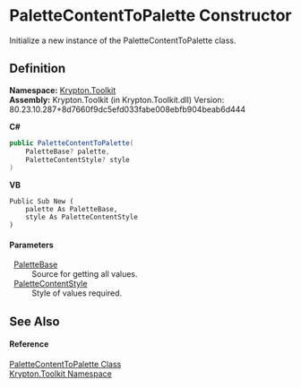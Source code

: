 # PaletteContentToPalette Constructor


Initialize a new instance of the PaletteContentToPalette class.



## Definition
**Namespace:** <a href="79d2eac2-21f4-54ff-7552-b20c33c30600.md">Krypton.Toolkit</a>  
**Assembly:** Krypton.Toolkit (in Krypton.Toolkit.dll) Version: 80.23.10.287+8d7660f9dc5efd033fabe008ebfb904beab6d444

**C#**
``` C#
public PaletteContentToPalette(
	PaletteBase? palette,
	PaletteContentStyle? style
)
```
**VB**
``` VB
Public Sub New ( 
	palette As PaletteBase,
	style As PaletteContentStyle
)
```



#### Parameters
<dl><dt>  <a href="6da77fa5-1590-4646-f2ea-70002c922aee.md">PaletteBase</a></dt><dd>Source for getting all values.</dd><dt>  <a href="e51bbd11-7fb5-8388-9a31-63383b173303.md">PaletteContentStyle</a></dt><dd>Style of values required.</dd></dl>

## See Also


#### Reference
<a href="c8b76ff6-363e-0017-34c2-33ffd027d949.md">PaletteContentToPalette Class</a>  
<a href="79d2eac2-21f4-54ff-7552-b20c33c30600.md">Krypton.Toolkit Namespace</a>  
